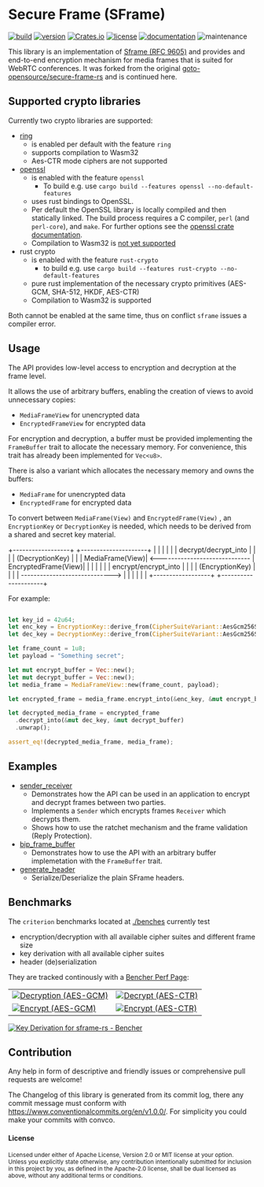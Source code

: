 # Secure Frame (SFrame)

[![build](https://img.shields.io/github/actions/workflow/status/TobTheRock/sframe-rs/ci_cd.yml?branch=main)](https://github.com/TobTheRock/sframe-rs/actions?query=branch%3Amain)
[![version](https://img.shields.io/crates/v/sframe)](https://crates.io/crates/sframe/)
[![Crates.io](https://img.shields.io/crates/d/sframe)](https://crates.io/crates/sframe)
[![license](https://img.shields.io/crates/l/sframe.svg?style=flat)](https://crates.io/crates/sframe/)
[![documentation](https://img.shields.io/badge/docs-latest-blue.svg)](https://docs.rs/sframe/)
![maintenance](https://img.shields.io/maintenance/yes/2025)

This library is an implementation of [Sframe  (RFC 9605)](https://www.rfc-editor.org/rfc/rfc9605.html) and provides and end-to-end encryption mechanism for media frames that is suited for WebRTC conferences.
It was forked from the original [goto-opensource/secure-frame-rs](https://github.com/goto-opensource/secure-frame-rs) and is continued here.

## Supported crypto libraries

Currently two crypto libraries are supported:

- [ring](https://crates.io/crates/ring)
  - is enabled per default with the feature `ring`
  - supports compilation to Wasm32
  - Aes-CTR mode ciphers are not supported
- [openssl](https://crates.io/crates/openssl)
  - is enabled with the feature `openssl`
    - To build e.g. use `cargo build --features openssl --no-default-features`
  - uses rust bindings to OpenSSL.
  - Per default the OpenSSL library is locally compiled and then statically linked. The build process requires a C compiler, `perl` (and `perl-core`), and `make`. For further options see the [openssl crate documentation](https://docs.rs/openssl/0.10.55/openssl/).
  - Compilation to Wasm32 is [not yet supported](https://github.com/sfackler/rust-openssl/issues/1016)
- rust crypto
  - is enabled with the feature `rust-crypto`
    - to build e.g. use `cargo build --features rust-crypto --no-default-features`
  - pure rust implementation of the necessary crypto primitives (AES-GCM, SHA-512, HKDF, AES-CTR)
  - Compilation to Wasm32 is supported

Both cannot be enabled at the same time, thus on conflict `sframe` issues a compiler error.

## Usage

The API provides low-level access to encryption and decryption at the frame level.

It allows the use of arbitrary buffers, enabling the creation of views to avoid unnecessary copies:

- `MediaFrameView` for unencrypted data
- `EncryptedFrameView` for encrypted data

For encryption and decryption, a buffer must be provided implementing the `FrameBuffer` trait to allocate the necessary memory.
For convenience, this trait has already been implemented for `Vec<u8>`.

There is also a variant which allocates the necessary memory and owns the buffers:

- `MediaFrame` for unencrypted data
- `EncryptedFrame` for encrypted data

To convert between `MediaFrame(View)` and `EncryptedFrame(View)` , an `EncryptionKey` or `DecryptionKey` is needed,
which needs to be derived from a shared and secret key material.

+------------------+                                  +---------------------+
|                  |                                  |                     |
|                  |       decrypt/decrypt_into       |                     |
|                  |        (DecryptionKey)           |                     |
|  MediaFrame(View)|  <-----------------------------  | EncryptedFrame(View)|
|                  |                                  |                     |
|                  |       encrypt/encrypt_into       |                     |
|                  |        (EncryptionKey)           |                     |
|                  |  ----------------------------->  |                     |
|                  |                                  |                     |
+------------------+                                  +---------------------+

For example:

```rust

let key_id = 42u64;
let enc_key = EncryptionKey::derive_from(CipherSuiteVariant::AesGcm256Sha512, key_id, "pw123").unwrap();
let dec_key = DecryptionKey::derive_from(CipherSuiteVariant::AesGcm256Sha512, key_id, "pw123").unwrap();

let frame_count = 1u8;
let payload = "Something secret";

let mut encrypt_buffer = Vec::new();
let mut decrypt_buffer = Vec::new();
let media_frame = MediaFrameView::new(frame_count, payload);

let encrypted_frame = media_frame.encrypt_into(&enc_key, &mut encrypt_buffer).unwrap();

let decrypted_media_frame = encrypted_frame
  .decrypt_into(&mut dec_key, &mut decrypt_buffer)
  .unwrap();

assert_eq!(decrypted_media_frame, media_frame);
```

## Examples

- [sender_receiver](https://github.com/TobTheRock/sframe-rs/blob/main/examples/sender_receiver)
  - Demonstrates how the API can be used in an application to encrypt and decrypt frames between two parties.
  - Implements a `Sender` which encrypts frames  `Receiver` which decrypts them.
  - Shows how to use the ratchet mechanism and the frame validation (Reply Protection).
- [bip_frame_buffer](https://github.com/TobTheRock/sframe-rs/blob/main/examples/bip_frame_buffer.rs)
  - Demonstrates how to use the API with an arbitrary buffer implemetation with the `FrameBuffer` trait.
- [generate_header](https://github.com/TobTheRock/sframe-rs/blob/main/examples/generate_header.rs)
  - Serialize/Deserialize the plain SFrame headers.

## Benchmarks

The `criterion` benchmarks located at [./benches](https://github.com/TobTheRock/sframe-rs/tree/feat/low-level-api/benches) currently test

- encryption/decryption with all available cipher suites and different frame size
- key derivation with all available cipher suites
- header (de)serialization

They are tracked continously with a [Bencher Perf Page](https://bencher.dev/perf/sframe-rs?back=L2NvbnNvbGUvb3JnYW5pemF0aW9ucy90b2J0aGVyb2NrL3Byb2plY3RzP3Blcl9wYWdlPTgmcGFnZT0x&key=true&reports_per_page=4&branches_per_page=8&testbeds_per_page=8&benchmarks_per_page=8&reports_page=1&branches_page=1&testbeds_page=1&benchmarks_page=1):

|                        |                  |
|------------------------|------------------|
| [![Decryption (AES-GCM)](https://api.bencher.dev/v0/projects/sframe-rs/perf/img?branches=99fe8511-3287-48d2-93f3-36379605c572&heads=99fe8511-3287-48d2-93f3-36379605c572&testbeds=388324aa-501e-49ca-b012-3e1054b4b2a5%2Cb02e6299-bb69-4543-a09f-e168f88d72a0%2C5725e1c7-0c8c-4dcf-9afc-6ac4ff30c7b7&benchmarks=aa4e3c86-7cbe-4531-9cda-f1718843eece%2C49f6ad47-88db-4648-82f2-cbd9f6c8c0dd%2Ca8fc78f0-437f-4015-bbca-54988a7ef2c3%2Cac01dbfe-7841-4813-9016-e6c2fb5b3e2a%2C7dab951e-b008-4748-9467-bceddbdc6c97%2Cee85f06b-08c8-4741-81e4-c5a7e5a33856%2Cacf725e4-cd56-4471-bd94-ef143db7da78%2C8a5754f5-c03a-495d-b9a8-9ab927ccfebf%2C8fa81434-f422-4dbf-b209-df4a7ec710a8%2C757fa277-0938-49d6-8627-4502a9de9a29&measures=e050a8d7-e788-4ce5-9e95-48870f805da3&start_time=1732795740000&title=Decryption+%28AES-GCM%29)](https://bencher.dev/perf/sframe-rs?key=true&reports_per_page=4&branches_per_page=8&testbeds_per_page=8&benchmarks_per_page=8&reports_page=1&branches_page=1&testbeds_page=1&benchmarks_page=1&branches=99fe8511-3287-48d2-93f3-36379605c572&heads=99fe8511-3287-48d2-93f3-36379605c572&testbeds=388324aa-501e-49ca-b012-3e1054b4b2a5%2Cb02e6299-bb69-4543-a09f-e168f88d72a0%2C5725e1c7-0c8c-4dcf-9afc-6ac4ff30c7b7&benchmarks=aa4e3c86-7cbe-4531-9cda-f1718843eece%2C49f6ad47-88db-4648-82f2-cbd9f6c8c0dd%2Ca8fc78f0-437f-4015-bbca-54988a7ef2c3%2Cac01dbfe-7841-4813-9016-e6c2fb5b3e2a%2C7dab951e-b008-4748-9467-bceddbdc6c97%2Cee85f06b-08c8-4741-81e4-c5a7e5a33856%2Cacf725e4-cd56-4471-bd94-ef143db7da78%2C8a5754f5-c03a-495d-b9a8-9ab927ccfebf%2C8fa81434-f422-4dbf-b209-df4a7ec710a8%2C757fa277-0938-49d6-8627-4502a9de9a29&measures=e050a8d7-e788-4ce5-9e95-48870f805da3&start_time=1732795740000&lower_boundary=false&upper_boundary=false&clear=true&plots_per_page=8&plots_page=1&tab=testbeds&utm_medium=share&utm_source=bencher&utm_content=img&utm_campaign=perf%2Bimg&utm_term=sframe-rs) | [![Decrypt (AES-CTR)](https://api.bencher.dev/v0/projects/sframe-rs/perf/img?branches=99fe8511-3287-48d2-93f3-36379605c572&heads=&testbeds=388324aa-501e-49ca-b012-3e1054b4b2a5%2Cb02e6299-bb69-4543-a09f-e168f88d72a0%2C5725e1c7-0c8c-4dcf-9afc-6ac4ff30c7b7&benchmarks=aa4e3c86-7cbe-4531-9cda-f1718843eece%2C49f6ad47-88db-4648-82f2-cbd9f6c8c0dd%2Ca8fc78f0-437f-4015-bbca-54988a7ef2c3%2Cac01dbfe-7841-4813-9016-e6c2fb5b3e2a%2C7dab951e-b008-4748-9467-bceddbdc6c97%2Cee85f06b-08c8-4741-81e4-c5a7e5a33856%2Cacf725e4-cd56-4471-bd94-ef143db7da78%2C8a5754f5-c03a-495d-b9a8-9ab927ccfebf%2C8fa81434-f422-4dbf-b209-df4a7ec710a8%2C757fa277-0938-49d6-8627-4502a9de9a29&measures=e050a8d7-e788-4ce5-9e95-48870f805da3&start_time=1730649647746&title=Decrypt+%28AES-CTR%29)](https://bencher.dev/perf/sframe-rs?lower_value=false&upper_value=false&lower_boundary=false&upper_boundary=false&x_axis=date_time&branches=99fe8511-3287-48d2-93f3-36379605c572&testbeds=388324aa-501e-49ca-b012-3e1054b4b2a5%2Cb02e6299-bb69-4543-a09f-e168f88d72a0%2C5725e1c7-0c8c-4dcf-9afc-6ac4ff30c7b7&benchmarks=aa4e3c86-7cbe-4531-9cda-f1718843eece%2C49f6ad47-88db-4648-82f2-cbd9f6c8c0dd%2Ca8fc78f0-437f-4015-bbca-54988a7ef2c3%2Cac01dbfe-7841-4813-9016-e6c2fb5b3e2a%2C7dab951e-b008-4748-9467-bceddbdc6c97%2Cee85f06b-08c8-4741-81e4-c5a7e5a33856%2Cacf725e4-cd56-4471-bd94-ef143db7da78%2C8a5754f5-c03a-495d-b9a8-9ab927ccfebf%2C8fa81434-f422-4dbf-b209-df4a7ec710a8%2C757fa277-0938-49d6-8627-4502a9de9a29&measures=e050a8d7-e788-4ce5-9e95-48870f805da3&start_time=1730649647746&tab=plots&plots_search=c1bde76d-0e9a-4435-bdd7-6014ff02bb08&key=true&reports_per_page=4&branches_per_page=8&testbeds_per_page=8&benchmarks_per_page=8&plots_per_page=8&reports_page=1&branches_page=1&testbeds_page=1&benchmarks_page=1&plots_page=1&utm_medium=share&utm_source=bencher&utm_content=img&utm_campaign=perf%2Bimg&utm_term=sframe-rs) |
| [![Encrypt (AES-GCM)](https://api.bencher.dev/v0/projects/sframe-rs/perf/img?branches=99fe8511-3287-48d2-93f3-36379605c572&heads=&testbeds=388324aa-501e-49ca-b012-3e1054b4b2a5%2Cb02e6299-bb69-4543-a09f-e168f88d72a0%2C5725e1c7-0c8c-4dcf-9afc-6ac4ff30c7b7&benchmarks=757fa277-0938-49d6-8627-4502a9de9a29%2C957e48a3-1efe-4fe5-a1dd-d8c5405d77d9&measures=e050a8d7-e788-4ce5-9e95-48870f805da3&start_time=1730649647746&title=Encrypt+%28AES-GCM%29)](https://bencher.dev/perf/sframe-rs?lower_value=false&upper_value=false&lower_boundary=false&upper_boundary=false&x_axis=date_time&branches=99fe8511-3287-48d2-93f3-36379605c572&testbeds=388324aa-501e-49ca-b012-3e1054b4b2a5%2Cb02e6299-bb69-4543-a09f-e168f88d72a0%2C5725e1c7-0c8c-4dcf-9afc-6ac4ff30c7b7&measures=e050a8d7-e788-4ce5-9e95-48870f805da3&start_time=1730649647746&tab=benchmarks&plots_search=c1bde76d-0e9a-4435-bdd7-6014ff02bb08&key=true&reports_per_page=4&branches_per_page=8&testbeds_per_page=8&benchmarks_per_page=8&plots_per_page=8&reports_page=1&branches_page=1&testbeds_page=1&benchmarks_page=3&plots_page=1&clear=true&benchmarks_search=encrypt&benchmarks=757fa277-0938-49d6-8627-4502a9de9a29%2C957e48a3-1efe-4fe5-a1dd-d8c5405d77d9&utm_medium=share&utm_source=bencher&utm_content=img&utm_campaign=perf%2Bimg&utm_term=sframe-rs) | [![Encrypt (AES-CTR)](https://api.bencher.dev/v0/projects/sframe-rs/perf/img?branches=99fe8511-3287-48d2-93f3-36379605c572&heads=&testbeds=388324aa-501e-49ca-b012-3e1054b4b2a5%2Cb02e6299-bb69-4543-a09f-e168f88d72a0%2C5725e1c7-0c8c-4dcf-9afc-6ac4ff30c7b7&benchmarks=acf725e4-cd56-4471-bd94-ef143db7da78%2C8a5754f5-c03a-495d-b9a8-9ab927ccfebf%2C8fa81434-f422-4dbf-b209-df4a7ec710a8&measures=e050a8d7-e788-4ce5-9e95-48870f805da3&start_time=1730649647746&title=Encrypt+%28AES-CTR%29)](https://bencher.dev/perf/sframe-rs?lower_value=false&upper_value=false&lower_boundary=false&upper_boundary=false&x_axis=date_time&branches=99fe8511-3287-48d2-93f3-36379605c572&testbeds=388324aa-501e-49ca-b012-3e1054b4b2a5%2Cb02e6299-bb69-4543-a09f-e168f88d72a0%2C5725e1c7-0c8c-4dcf-9afc-6ac4ff30c7b7&measures=e050a8d7-e788-4ce5-9e95-48870f805da3&start_time=1730649647746&tab=benchmarks&plots_search=c1bde76d-0e9a-4435-bdd7-6014ff02bb08&key=true&reports_per_page=4&branches_per_page=8&testbeds_per_page=8&benchmarks_per_page=8&plots_per_page=8&reports_page=1&branches_page=1&testbeds_page=1&benchmarks_page=2&plots_page=1&clear=true&benchmarks_search=encrypt&benchmarks=acf725e4-cd56-4471-bd94-ef143db7da78%2C8a5754f5-c03a-495d-b9a8-9ab927ccfebf%2C8fa81434-f422-4dbf-b209-df4a7ec710a8&utm_medium=share&utm_source=bencher&utm_content=img&utm_campaign=perf%2Bimg&utm_term=sframe-rs) |
<a href="https://bencher.dev/perf/sframe-rs?lower_value=false&upper_value=false&lower_boundary=false&upper_boundary=false&x_axis=date_time&branches=99fe8511-3287-48d2-93f3-36379605c572&testbeds=388324aa-501e-49ca-b012-3e1054b4b2a5%2Cb02e6299-bb69-4543-a09f-e168f88d72a0%2C5725e1c7-0c8c-4dcf-9afc-6ac4ff30c7b7&measures=e050a8d7-e788-4ce5-9e95-48870f805da3&start_time=1730649647746&tab=benchmarks&plots_search=c1bde76d-0e9a-4435-bdd7-6014ff02bb08&key=true&reports_per_page=4&branches_per_page=8&testbeds_per_page=8&benchmarks_per_page=8&plots_per_page=8&reports_page=1&branches_page=1&testbeds_page=1&benchmarks_page=1&plots_page=1&clear=true&benchmarks_search=key&benchmarks=abd325b0-57e2-411c-8a86-4ef6d1c45279%2Cf144e648-b192-4514-81fc-f14bca4fba41%2Cf817d982-5073-45d1-8727-021569683502&utm_medium=share&utm_source=bencher&utm_content=img&utm_campaign=perf%2Bimg&utm_term=sframe-rs"><img src="https://api.bencher.dev/v0/projects/sframe-rs/perf/img?branches=99fe8511-3287-48d2-93f3-36379605c572&heads=&testbeds=388324aa-501e-49ca-b012-3e1054b4b2a5%2Cb02e6299-bb69-4543-a09f-e168f88d72a0%2C5725e1c7-0c8c-4dcf-9afc-6ac4ff30c7b7&benchmarks=abd325b0-57e2-411c-8a86-4ef6d1c45279%2Cf144e648-b192-4514-81fc-f14bca4fba41%2Cf817d982-5073-45d1-8727-021569683502&measures=e050a8d7-e788-4ce5-9e95-48870f805da3&start_time=1730649647746&title=Key+Derivation" title="Key Derivation" alt="Key Derivation for sframe-rs - Bencher" /></a>

## Contribution

Any help in form of descriptive and friendly issues or comprehensive pull requests are welcome!

The Changelog of this library is generated from its commit log, there any commit message must conform with <https://www.conventionalcommits.org/en/v1.0.0/>. For simplicity you could make your commits with convco.

#### License

<sup>
Licensed under either of Apache License, Version 2.0 or MIT license at your option.
</sup>

<br>

<sub>
Unless you explicitly state otherwise, any contribution intentionally submitted for inclusion in this project by you, as defined in the Apache-2.0 license, shall be dual licensed as above, without any additional terms or conditions.
</sub>
